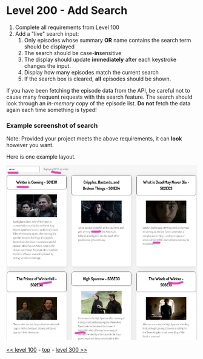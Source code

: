 # Level 200 - Add Search

1. Complete all requirements from Level 100
1. Add a "live" search input:
   1. Only episodes whose summary **OR** name contains the search term should be displayed
   1. The search should be case-**in**sensitive
   1. The display should update **immediately** after each keystroke changes the input.
   1. Display how many episodes match the current search
   1. If the search box is cleared, **all** episodes should be shown.

If you have been fetching the episode data from the API, be careful not to cause many frequent requests with this search feature. The search should look through an _in-memory_ copy of the episode list. **Do not** fetch the data again each time something is typed!

### Example screenshot of search

Note: Provided your project meets the above requirements, it can **look** however you want.

Here is one example layout.

![Example Search screenshot](./example-screenshots/example-search.jpg)

[<< level 100](./level-100.md) - [top](./readme.md) - [level 300 >>](./level-300.md)
